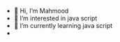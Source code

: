 - 👋 Hi, I’m Mahmood
- 👀 I’m interested in java script
- 🌱 I’m currently learning java script
- 


<!---
cybercity-com/cybercity-com is a ✨ special ✨ repository because its `README.md` (this file) appears on your GitHub profile.
You can click the Preview link to take a look at your changes.
--->
